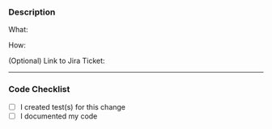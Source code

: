 ### Description
What:

How:

(Optional) Link to Jira Ticket: 

---

### Code Checklist
- [ ] I created test(s) for this change
- [ ] I documented my code